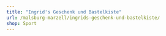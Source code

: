 ```yaml
---
title: "Ingrid's Geschenk und Bastelkiste"
url: /malsburg-marzell/ingrids-geschenk-und-bastelkiste/
shop: Sport
---
```

